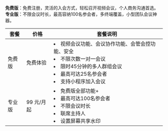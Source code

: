 **免费版**：免费注册，灵活的入会方式，轻松召开视频会议，个人商务沟通首选。
**专业版**：不限会议时长，最高容纳100名参会者，多终端覆盖，小型团队会议神器。


| 套餐 | 价格 | 套餐说明 |
|---------|---------|---------|
| 免费版 | 免费体验 | <li>视频会议功能、会议协作功能、会管会控功能、安全<li>不限次数一对一会议<li> 限时45分钟的多人群组会议 <li>最高可达25名参会者 <li>支持小程序加入会议|
|专业版|99 元/月起|<li>免费版全部功能+<li>最高可达100名参会者<li>不限会议时长<li>联席主持人 <li>设置屏幕共享水印|
